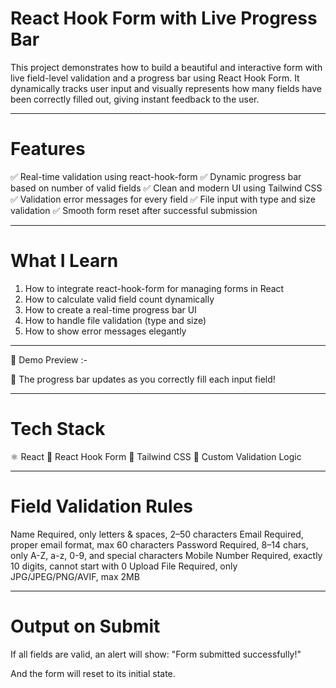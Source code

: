 # React Hook Form with Live Progress Bar 
This project demonstrates how to build a beautiful and interactive form with live field-level validation and a progress bar using React Hook Form. It dynamically tracks user input and visually represents how many fields have been correctly filled out, giving instant feedback to the user.

<hr />

# Features
✅ Real-time validation using react-hook-form
✅ Dynamic progress bar based on number of valid fields
✅ Clean and modern UI using Tailwind CSS
✅ Validation error messages for every field
✅ File input with type and size validation
✅ Smooth form reset after successful submission

<hr />

# What I Learn

1. How to integrate react-hook-form for managing forms in React
2. How to calculate valid field count dynamically
3. How to create a real-time progress bar UI
4. How to handle file validation (type and size)
5. How to show error messages elegantly

<hr />

📸 Demo Preview :- 

  🎯 The progress bar updates as you correctly fill each input field!

<hr />

# Tech Stack

⚛️ React
🎯 React Hook Form
💨 Tailwind CSS
🧪 Custom Validation Logic

<hr />

# Field	Validation Rules
Name	Required, only letters & spaces, 2–50 characters
Email	Required, proper email format, max 60 characters
Password	Required, 8–14 chars, only A-Z, a-z, 0-9, and special characters
Mobile Number	Required, exactly 10 digits, cannot start with 0
Upload File	Required, only JPG/JPEG/PNG/AVIF, max 2MB

<hr />

# Output on Submit

If all fields are valid, an alert will show: "Form submitted successfully!"

And the form will reset to its initial state.